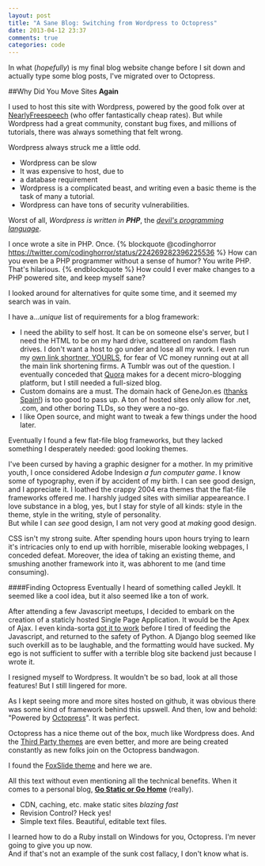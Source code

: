 ```yaml
---
layout: post
title: "A Sane Blog: Switching from Wordpress to Octopress"
date: 2013-04-12 23:37
comments: true
categories: code
---
```

In what (*hopefully*) is my final blog website change before I sit down and actually type some blog posts, I've migrated over to Octopress.

##Why Did You Move Sites **Again** 

I used to host this site with Wordpress, powered by the good folk over at [NearlyFreespeech](https://www.nearlyfreespeech.net/) (who offer fantastically cheap rates). 
But while Wordpress had a great community, constant bug fixes, and millions of tutorials, there was always something that felt wrong.
<!--more-->

Wordpress always struck me a little odd.

- Wordpress can be slow  
- It was expensive to host, due to  
- a database requirement  
- Wordpress is a complicated beast, and writing even a basic theme is the task of many a tutorial.  
- Wordpress can have tons of security vulnerabilities.  

Worst of all, *Wordpress is written in __PHP__*, the *[devil's programming language](http://me.veekun.com/blog/2012/04/09/php-a-fractal-of-bad-design/)*.  

I once wrote a site in PHP. Once.
{% blockquote @codinghorror https://twitter.com/codinghorror/status/224269282396225536 %}
How can you even be a PHP programmer without a sense of humor? You write PHP. That's hilarious.
{% endblockquote %}
How could I ever make changes to a PHP powered site, and keep myself sane?  

I looked around for alternatives for quite some time, and it seemed my search was in vain.  

I have a...*unique* list of requirements for a blog framework:

- I need the ability to self host. It can be on someone else's server, but I need the HTML to be on my hard drive, scattered on random flash drives. I don't want a host to go under and lose all my work. I even run my [own link shortner, YOURLS](yourls.org), for fear of VC money running out at all the main link shortening firms. A Tumblr was out of the question. I eventually conceded that [Quora](http://genejones.quora.com) makes for a decent micro-blogging platform, but I still needed a full-sized blog.  
- Custom domains are a must. The domain hack of GeneJon.es ([thanks Spain!](http://en.wikipedia.org/wiki/.es)) is too good to pass up. A ton of hosted sites only allow for .net, .com, and other boring TLDs, so they were a no-go.  
- I like Open source, and might want to tweak a few things under the hood later.  

Eventually I found a few flat-file blog frameworks, but they lacked something I desperately needed: good looking themes.  

I've been cursed by having a graphic designer for a mother.
In my primitive youth, I once considered Adobe Indesign *a fun computer game*.
I know some of typography, even if by accident of my birth. I can see good design, and I appreciate it.
I loathed the crappy 2004 era themes that the flat-file frameworks offered me.
I harshly judged sites with similiar appeareance.
I love substance in a blog, yes, but I stay for style of all kinds: style in the theme, style in the writing, style of personality.  
But while I can *see* good design, I am not very good at *making* good design.

CSS isn't my strong suite. 
After spending hours upon hours trying to learn it's intricacies only to end up with horrible, miserable looking webpages, I conceded defeat. 
Moreover, the idea of taking an existing theme, and smushing another framework into it, was abhorent to me (and time consuming).

####Finding Octopress
Eventually I heard of something called Jeykll. It seemed like a cool idea, but it also seemed like a ton of work.

After attending a few Javascript meetups, I decided to embark on the creation of a staticly hosted Single Page Application. 
It would be the Apex of Ajax. I even kinda-sorta [got it to work](https://github.com/genejones/north-american-hipster) before I tired of feeding the Javascript, and returned to the safety of Python. 
A Django blog seemed like such overkill as to be laughable, and the formatting would have sucked. 
My ego is not sufficient to suffer with a terrible blog site backend just because I wrote it.

I resigned myself to Wordpress. 
It wouldn't be so bad, look at all those features! 
But I still lingered for more.

As I kept seeing more and more sites hosted on github, it was obvious there was some kind of framework behind this upswell. 
And then, low and behold: "Powered by [Octopress](octopress.org)". It was perfect.

Octopress has a nice theme out of the box, much like Wordpress does. 
And the [Third Party themes](https://github.com/imathis/octopress/wiki/3rd-Party-Octopress-Themes) are even better, and more are being created constantly as new folks join on the Octopress bandwagon.  

I found the [FoxSlide theme](https://github.com/sevenadrian/foxslide) and here we are.  

All this text without even mentioning all the technical benefits. When it comes to a personal blog, [**Go Static or Go Home**](http://highscalability.com/blog/2011/8/22/strategy-run-a-scalable-available-and-cheap-static-site-on-s.html) (really).

- CDN, caching, etc. make static sites *blazing fast*  
- Revision Control? Heck yes!  
- Simple text files. Beautiful, editable text files.  

I learned how to do a Ruby install on Windows for you, Octopress.
I'm never going to give you up now.  
And if that's not an example of the sunk cost fallacy, I don't know what is.
